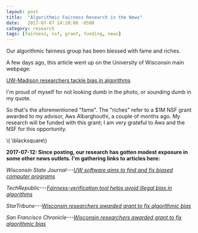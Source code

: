 ```yaml
---
layout: post
title:  "Algorithmic Fairness Research in the News"
date:   2017-07-07 14:20:00 -0500
category: research 
tags: [fairness, nsf, grant, funding, news] 
---
```


Our algorithmic fairness group has been blessed with fame and riches.

A few days ago, this article went up on the University of Wisconsin main
webpage: 

[UW-Madison researchers tackle bias in algorithms](http://news.wisc.edu/uw-madison-researchers-tackle-bias-in-algorithms/)

I'm proud of myself for not looking dumb in the photo, or sounding dumb
in my quote.

So that's the aforementioned "fame". The "riches" refer to a $1M NSF grant
awarded to my advisor, Aws Albarghouthi, a couple of months ago.
My research will be funded with 
this grant; I am very grateful to Aws and the NSF for this opportunity.

\\( \blacksquare\\)  

**2017-07-12: Since posting, our research has gotten modest exposure in some other news outlets. I'm gathering links to articles here:**

*Wisconsin State Journal---[UW software aims to find and fix biased computer programs](http://host.madison.com/wsj/news/local/govt-and-politics/uw-software-aims-to-find-and-fix-biased-computer-programs/article_7f261c21-a107-5841-92b6-9ffbd69eca9a.html)*

*TechRepublic---[Fairness-verification tool helps avoid illegal bias in algorithms](http://www.techrepublic.com/article/fairness-verification-tool-helps-avoid-illegal-bias-in-algorithms/)*

*StarTribune---[Wisconsin researchers awarded grant to fix algorithmic bias](http://www.startribune.com/wisconsin-researchers-awarded-grant-to-fix-algorithmic-bias/433648293/)*

*San Francisco Chronicle---[Wisconsin researchers awarded grant to fix algorithmic bias](http://www.sfchronicle.com/news/article/Wisconsin-researchers-awarded-grant-to-fix-11277846.php)*

